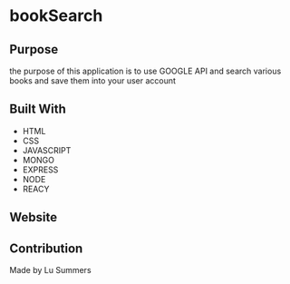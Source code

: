 # bookSearch

## Purpose
the purpose of this application is to use GOOGLE API and search various books and save them into your user account


## Built With
* HTML
* CSS
* JAVASCRIPT
* MONGO
* EXPRESS
* NODE
* REACY

## Website

 



## Contribution
Made by Lu Summers
